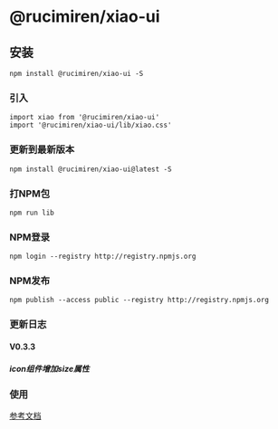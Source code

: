 # @rucimiren/xiao-ui
## 安装
```
npm install @rucimiren/xiao-ui -S
```
### 引入
```
import xiao from '@rucimiren/xiao-ui'
import '@rucimiren/xiao-ui/lib/xiao.css'
```
### 更新到最新版本
```
npm install @rucimiren/xiao-ui@latest -S
```
### 打NPM包
```
npm run lib
```
### NPM登录
```
npm login --registry http://registry.npmjs.org
```
### NPM发布
```
npm publish --access public --registry http://registry.npmjs.org
```
### 更新日志
#### V0.3.3
##### icon组件增加size属性
### 使用
[参考文档](http://yaru.vip/pages/78eeb2/)